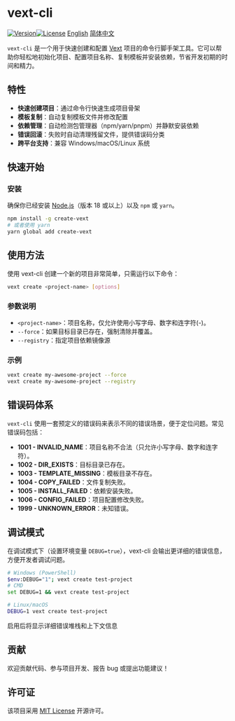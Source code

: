 # vext-cli

[![Version](https://img.shields.io/npm/v/create-vext.svg)](https://www.npmjs.com/package/create-vext)[![License](https://img.shields.io/npm/l/create-vext.svg)](LICENSE) [English](README_EN.md) [简体中文](README.md)

`vext-cli` 是一个用于快速创建和配置 [Vext](https://github.com/waahah/VExt) 项目的命令行脚手架工具。它可以帮助你轻松地初始化项目、配置项目名称、复制模板并安装依赖，节省开发初期的时间和精力。

## 特性

- **快速创建项目**：通过命令行快速生成项目骨架
- **模板复制**：自动复制模板文件并修改配置
- **依赖管理**：自动检测包管理器（npm/yarn/pnpm）并静默安装依赖
- **错误回滚**：失败时自动清理残留文件，提供错误码分类
- **跨平台支持**：兼容 Windows/macOS/Linux 系统

## 快速开始

### 安装

确保你已经安装 [Node.js](https://nodejs.org/)（版本 18 或以上）以及 `npm` 或 `yarn`。
```bash
npm install -g create-vext
# 或者使用 yarn
yarn global add create-vext
```

## 使用方法
使用 vext-cli 创建一个新的项目非常简单，只需运行以下命令：

```bash
vext create <project-name> [options]
```
### 参数说明
- `<project-name>`：项目名称，仅允许使用小写字母、数字和连字符(-)。
- `--force`：如果目标目录已存在，强制清除并覆盖。
- `--registry`：指定项目依赖镜像源

### 示例

```bash
vext create my-awesome-project --force
vext create my-awesome-project --registry
```

## 错误码体系
`vext-cli` 使用一套预定义的错误码来表示不同的错误场景，便于定位问题。常见错误码包括：

- **1001 - INVALID_NAME**：项目名称不合法（只允许小写字母、数字和连字符）。
- **1002 - DIR_EXISTS**：目标目录已存在。
- **1003 - TEMPLATE_MISSING**：模板目录不存在。
- **1004 - COPY_FAILED**：文件复制失败。
- **1005 - INSTALL_FAILED**：依赖安装失败。
- **1006 - CONFIG_FAILED**：项目配置修改失败。
- **1999 - UNKNOWN_ERROR**：未知错误。

## 调试模式
在调试模式下（设置环境变量 `DEBUG=true`），vext-cli 会输出更详细的错误信息，方便开发者调试问题。
```bash
# Windows (PowerShell)
$env:DEBUG="1"; vext create test-project
# CMD
set DEBUG=1 && vext create test-project

# Linux/macOS
DEBUG=1 vext create test-project
```

启用后将显示详细错误堆栈和上下文信息

## 贡献
欢迎贡献代码、参与项目开发、报告 bug 或提出功能建议！

## 许可证
该项目采用 [MIT License](LICENSE) 开源许可。